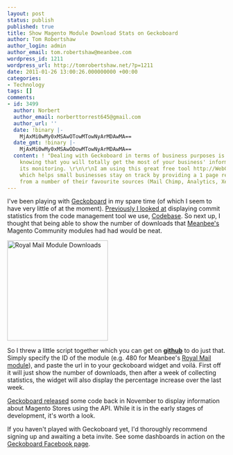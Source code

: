 ```yaml
---
layout: post
status: publish
published: true
title: Show Magento Module Download Stats on Geckoboard
author: Tom Robertshaw
author_login: admin
author_email: tom.robertshaw@meanbee.com
wordpress_id: 1211
wordpress_url: http://tomrobertshaw.net/?p=1211
date: 2011-01-26 13:00:26.000000000 +00:00
categories:
- Technology
tags: []
comments:
- id: 3499
  author: Norbert
  author_email: norberttorrest645@gmail.com
  author_url: ''
  date: !binary |-
    MjAxMi0wMy0xMSAwOTowMTowNyArMDAwMA==
  date_gmt: !binary |-
    MjAxMi0wMy0xMSAwODowMTowNyArMDAwMA==
  content: ! "Dealing with Geckoboard in terms of business purposes is a wise idea
    knowing that you will totally get the most of your business' information through
    its monitoring. \r\n\r\nI am using this great free tool http://WebControlRoom.com
    which helps small businesses stay on track by providing a 1 page report with data
    from a number of their favourite sources (Mail Chimp, Analytics, Xero etc)."
---
```

I've been playing with <a href="http://www.geckoboard.com/">Geckoboard</a> in my spare time (of which I seem to have very little of at the moment).  <a href="2011/01/codebase-integration-with-geckoboard">Previously I looked at</a> displaying commit statistics from the code management tool we use, <a href="http://www.codebasehq.com/t/w1xzietlf7bit8qd/">Codebase</a>.  So next up, I thought that being able to show the number of downloads that <a href="http://www.meanbee.com">Meanbee's</a> Magento Community modules had had would be neat.

<a href="http://tomrobertshaw.net/wp-content/uploads/2011/01/royalmail_downloads.png"><img src="http://tomrobertshaw.net/wp-content/uploads/2011/01/royalmail_downloads.png" alt="Royal Mail Module Downloads" title="Royal Mail Module Downloads" width="232" height="231" class="alignleft size-full wp-image-1213" /></a>

So I threw a little script together which you can get on <b><a href="https://github.com/bobbyshaw/magento-module-downloads-geckoboard">github</a></b> to do just that.  Simply specify the ID of the module (e.g. 480 for Meanbee's <a href="http://www.magentocommerce.com/magento-connect/Meanbee/extension/480/royalmail-shipping-options">Royal Mail module</a>), and paste the url in to your geckoboard widget and voilá.  First off it will just show the number of downloads, then after a week of collecting statistics, the widget will also display the percentage increase over the last week.

<a href="http://geckoboard.zendesk.com/entries/296250-how-to-magento-ecommerce-widgets-v1-0">Geckoboard released</a> some code back in November to display information about Magento Stores using the API.   While it is in the early stages of development, it's worth a look.

If you haven't played with Geckoboard yet, I'd thoroughly recommend signing up and awaiting a beta invite.  See some dashboards in action on the <a href="http://www.facebook.com/album.php?aid=40199&id=153177308049200">Geckoboard Facebook page</a>.
